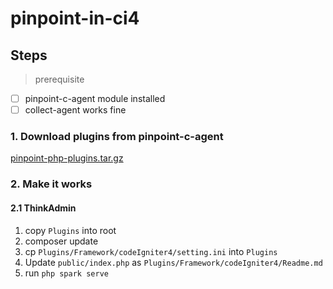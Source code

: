 # pinpoint-in-ci4

## Steps

> prerequisite 

- [ ] pinpoint-c-agent module installed
- [ ] collect-agent works fine

### 1. Download plugins from pinpoint-c-agent

[ pinpoint-php-plugins.tar.gz ](https://github.com/pinpoint-apm/pinpoint-c-agent/releases/download/V2020.12.17/pinpoint-php-plugins-v0.0.1.tar.gz)

### 2. Make it works

#### 2.1 ThinkAdmin

1. copy `Plugins` into root
2. composer update
3. cp `Plugins/Framework/codeIgniter4/setting.ini` into `Plugins`
4. Update `public/index.php` as `Plugins/Framework/codeIgniter4/Readme.md`
5. run `php spark serve`

